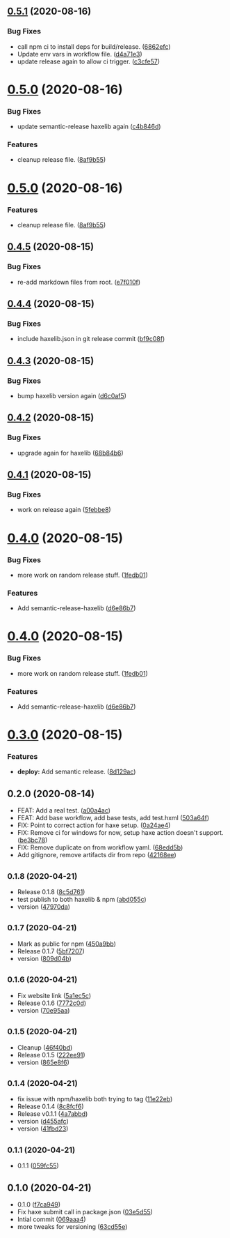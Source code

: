 ## [0.5.1](https://github.com/dropecho/lib_example/compare/0.5.0...0.5.1) (2020-08-16)


### Bug Fixes

* call npm ci to install deps for build/release. ([6862efc](https://github.com/dropecho/lib_example/commit/6862efc89d74067fe8d147e3216cfaa35bca7347))
* Update env vars in workflow file. ([d4a71e3](https://github.com/dropecho/lib_example/commit/d4a71e311141b8261af9d1a11ef7f7420dab373c))
* update release again to allow ci trigger. ([c3cfe57](https://github.com/dropecho/lib_example/commit/c3cfe57ef035e67ffd82f3f108d52a27151257f8))

# [0.5.0](https://github.com/dropecho/lib_example/compare/0.4.5...0.5.0) (2020-08-16)


### Bug Fixes

* update semantic-release haxelib again ([c4b846d](https://github.com/dropecho/lib_example/commit/c4b846dc9f1badbc86e0243442d1792f2ac574ad))


### Features

* cleanup release file. ([8af9b55](https://github.com/dropecho/lib_example/commit/8af9b559c82346303dd7694e6328bbd6b54af70e))

# [0.5.0](https://github.com/dropecho/lib_example/compare/0.4.5...0.5.0) (2020-08-16)


### Features

* cleanup release file. ([8af9b55](https://github.com/dropecho/lib_example/commit/8af9b559c82346303dd7694e6328bbd6b54af70e))

## [0.4.5](https://github.com/dropecho/lib_example/compare/0.4.4...0.4.5) (2020-08-15)


### Bug Fixes

* re-add markdown files from root. ([e7f010f](https://github.com/dropecho/lib_example/commit/e7f010fbdab645a5a680702b33071642471a5044))

## [0.4.4](https://github.com/dropecho/lib_example/compare/0.4.3...0.4.4) (2020-08-15)


### Bug Fixes

* include haxelib.json in git release commit ([bf9c08f](https://github.com/dropecho/lib_example/commit/bf9c08f09a9fb49b8a13cc3725ef461035cae62f))

## [0.4.3](https://github.com/dropecho/lib_example/compare/0.4.2...0.4.3) (2020-08-15)


### Bug Fixes

* bump haxelib version again ([d6c0af5](https://github.com/dropecho/lib_example/commit/d6c0af59810939746586134419a8fc41fb2a37e3))

## [0.4.2](https://github.com/dropecho/lib_example/compare/0.4.1...0.4.2) (2020-08-15)


### Bug Fixes

* upgrade again for haxelib ([68b84b6](https://github.com/dropecho/lib_example/commit/68b84b67f0af638cc5db966461fc353327e47272))

## [0.4.1](https://github.com/dropecho/lib_example/compare/0.4.0...0.4.1) (2020-08-15)


### Bug Fixes

* work on release again ([5febbe8](https://github.com/dropecho/lib_example/commit/5febbe84048ef9aba895c95474d497a83efdccd0))

# [0.4.0](https://github.com/dropecho/lib_example/compare/0.3.0...0.4.0) (2020-08-15)


### Bug Fixes

* more work on random release stuff. ([1fedb01](https://github.com/dropecho/lib_example/commit/1fedb0165e28a248c6bb79d24c403779c1163198))


### Features

* Add semantic-release-haxelib ([d6e86b7](https://github.com/dropecho/lib_example/commit/d6e86b766dbdc7c78c3e2f0f3934758d99e65bb0))

# [0.4.0](https://github.com/dropecho/lib_example/compare/0.3.0...0.4.0) (2020-08-15)


### Bug Fixes

* more work on random release stuff. ([1fedb01](https://github.com/dropecho/lib_example/commit/1fedb0165e28a248c6bb79d24c403779c1163198))


### Features

* Add semantic-release-haxelib ([d6e86b7](https://github.com/dropecho/lib_example/commit/d6e86b766dbdc7c78c3e2f0f3934758d99e65bb0))

# [0.3.0](https://github.com/dropecho/lib_example/compare/0.2.0...0.3.0) (2020-08-15)


### Features

* **deploy:** Add semantic release. ([8d129ac](https://github.com/dropecho/lib_example/commit/8d129acc402db1c0492aa43132fd934cd6dd6cee))

## 0.2.0 (2020-08-14)

* FEAT: Add a real test. ([a00a4ac](https://github.com/dropecho/lib_example/commit/a00a4ac))
* FEAT: Add base workflow, add base tests, add test.hxml ([503a64f](https://github.com/dropecho/lib_example/commit/503a64f))
* FIX: Point to correct action for haxe setup. ([0a24ae4](https://github.com/dropecho/lib_example/commit/0a24ae4))
* FIX: Remove ci for windows for now, setup haxe action doesn't support. ([be3bc78](https://github.com/dropecho/lib_example/commit/be3bc78))
* FIX: Remove duplicate on from workflow yaml. ([68edd5b](https://github.com/dropecho/lib_example/commit/68edd5b))
* Add gitignore, remove artifacts dir from repo ([42168ee](https://github.com/dropecho/lib_example/commit/42168ee))



## <small>0.1.8 (2020-04-21)</small>

* Release 0.1.8 ([8c5d761](https://github.com/dropecho/lib_example/commit/8c5d761))
* test publish to both haxelib & npm ([abd055c](https://github.com/dropecho/lib_example/commit/abd055c))
* version ([47970da](https://github.com/dropecho/lib_example/commit/47970da))



## <small>0.1.7 (2020-04-21)</small>

* Mark as public for npm ([450a9bb](https://github.com/dropecho/lib_example/commit/450a9bb))
* Release 0.1.7 ([5bf7207](https://github.com/dropecho/lib_example/commit/5bf7207))
* version ([809d04b](https://github.com/dropecho/lib_example/commit/809d04b))



## <small>0.1.6 (2020-04-21)</small>

* Fix website link ([5a1ec5c](https://github.com/dropecho/lib_example/commit/5a1ec5c))
* Release 0.1.6 ([7772c0d](https://github.com/dropecho/lib_example/commit/7772c0d))
* version ([70e95aa](https://github.com/dropecho/lib_example/commit/70e95aa))



## <small>0.1.5 (2020-04-21)</small>

* Cleanup ([46f40bd](https://github.com/dropecho/lib_example/commit/46f40bd))
* Release 0.1.5 ([222ee91](https://github.com/dropecho/lib_example/commit/222ee91))
* version ([865e8f6](https://github.com/dropecho/lib_example/commit/865e8f6))



## <small>0.1.4 (2020-04-21)</small>

* fix issue with npm/haxelib both trying to tag ([11e22eb](https://github.com/dropecho/lib_example/commit/11e22eb))
* Release 0.1.4 ([8c8fcf6](https://github.com/dropecho/lib_example/commit/8c8fcf6))
* Release v0.1.1 ([4a7abbd](https://github.com/dropecho/lib_example/commit/4a7abbd))
* version ([d455afc](https://github.com/dropecho/lib_example/commit/d455afc))
* version ([41fbd23](https://github.com/dropecho/lib_example/commit/41fbd23))



## <small>0.1.1 (2020-04-21)</small>

* 0.1.1 ([059fc55](https://github.com/dropecho/lib_example/commit/059fc55))



## 0.1.0 (2020-04-21)

* 0.1.0 ([f7ca949](https://github.com/dropecho/lib_example/commit/f7ca949))
* Fix haxe submit call in package.json ([03e5d55](https://github.com/dropecho/lib_example/commit/03e5d55))
* Intial commit ([069aaa4](https://github.com/dropecho/lib_example/commit/069aaa4))
* more tweaks for versioning ([63cd55e](https://github.com/dropecho/lib_example/commit/63cd55e))
